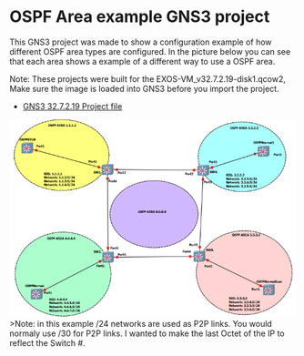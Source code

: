 # OSPF Area example GNS3 project

This GNS3 project was made to show a configuration example of how different OSPF area types are configured.  In the picture below you can see that each area shows a example of a different way to use a OSPF area.

Note: These projects were built for the EXOS-VM_v32.7.2.19-disk1.qcow2, Make sure the image is loaded into GNS3 before you import the project.

* [GNS3 32.7.2.19 Project file](https://github.com/stewilliams-extr/Virtual_EXOS/blob/master/gns3_projects/OSPF_areas/OSPFv2.zip)

<img src="screenshot.png">
>Note: in this example /24 networks are used as P2P links.  You would normaly use /30 for P2P links.  I wanted to make the last Octet of the IP to reflect the Switch #.
